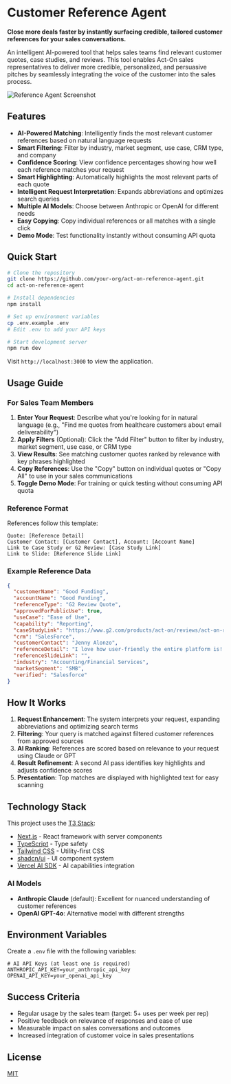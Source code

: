 # Customer Reference Agent

**Close more deals faster by instantly surfacing credible, tailored customer references for your sales conversations.**

An intelligent AI-powered tool that helps sales teams find relevant customer quotes, case studies, and reviews. This tool enables Act-On sales representatives to deliver more credible, personalized, and persuasive pitches by seamlessly integrating the voice of the customer into the sales process.

![Reference Agent Screenshot](public/demo.gif)

## Features

- **AI-Powered Matching**: Intelligently finds the most relevant customer references based on natural language requests
- **Smart Filtering**: Filter by industry, market segment, use case, CRM type, and company
- **Confidence Scoring**: View confidence percentages showing how well each reference matches your request
- **Smart Highlighting**: Automatically highlights the most relevant parts of each quote
- **Intelligent Request Interpretation**: Expands abbreviations and optimizes search queries
- **Multiple AI Models**: Choose between Anthropic or OpenAI for different needs
- **Easy Copying**: Copy individual references or all matches with a single click
- **Demo Mode**: Test functionality instantly without consuming API quota

## Quick Start

```bash
# Clone the repository
git clone https://github.com/your-org/act-on-reference-agent.git
cd act-on-reference-agent

# Install dependencies
npm install

# Set up environment variables
cp .env.example .env
# Edit .env to add your API keys

# Start development server
npm run dev
```

Visit `http://localhost:3000` to view the application.

## Usage Guide

### For Sales Team Members

1. **Enter Your Request**: Describe what you're looking for in natural language (e.g., "Find me quotes from healthcare customers about email deliverability")
2. **Apply Filters** (Optional): Click the "Add Filter" button to filter by industry, market segment, use case, or CRM type
3. **View Results**: See matching customer quotes ranked by relevance with key phrases highlighted
4. **Copy References**: Use the "Copy" button on individual quotes or "Copy All" to use in your sales communications
5. **Toggle Demo Mode**: For training or quick testing without consuming API quota

### Reference Format

References follow this template:
```
Quote: [Reference Detail]
Customer Contact: [Customer Contact], Account: [Account Name]
Link to Case Study or G2 Review: [Case Study Link]
Link to Slide: [Reference Slide Link]
```

### Example Reference Data

```json
{
  "customerName": "Good Funding",
  "accountName": "Good Funding",
  "referenceType": "G2 Review Quote",
  "approvedForPublicUse": true,
  "useCase": "Ease of Use",
  "capability": "Reporting",
  "caseStudyLink": "https://www.g2.com/products/act-on/reviews/act-on-review-7413273",
  "crm": "SalesForce",
  "customerContact": "Jenny Alonzo",
  "referenceDetail": "I love how user-friendly the entire platform is! It syncs beautifully with our Salesforce instance, provides all the reporting I need to track downstream KPIs, and whenever I have trouble or need some technical assistance, the Act-On team works with me until we have a resolution. In my 18-year career, I have used many different email platforms that do a lot of \"fancy\" things, but for my business marketing needs, this tool does everything I need it to do without being overly complicated. I recommend it to industry peers all the time.",
  "referenceSlideLink": "",
  "industry": "Accounting/Financial Services",
  "marketSegment": "SMB",
  "verified": "Salesforce"
}
```

## How It Works

1. **Request Enhancement**: The system interprets your request, expanding abbreviations and optimizing search terms
2. **Filtering**: Your query is matched against filtered customer references from approved sources
3. **AI Ranking**: References are scored based on relevance to your request using Claude or GPT
4. **Result Refinement**: A second AI pass identifies key highlights and adjusts confidence scores
5. **Presentation**: Top matches are displayed with highlighted text for easy scanning

## Technology Stack

This project uses the [T3 Stack](https://create.t3.gg/):

- [Next.js](https://nextjs.org) - React framework with server components
- [TypeScript](https://typescriptlang.org) - Type safety
- [Tailwind CSS](https://tailwindcss.com) - Utility-first CSS
- [shadcn/ui](https://ui.shadcn.com/) - UI component system
- [Vercel AI SDK](https://sdk.vercel.ai/) - AI capabilities integration

### AI Models
- **Anthropic Claude** (default): Excellent for nuanced understanding of customer references
- **OpenAI GPT-4o**: Alternative model with different strengths

## Environment Variables

Create a `.env` file with the following variables:

```
# AI API Keys (at least one is required)
ANTHROPIC_API_KEY=your_anthropic_api_key
OPENAI_API_KEY=your_openai_api_key
```

## Success Criteria

- Regular usage by the sales team (target: 5+ uses per week per rep)
- Positive feedback on relevance of responses and ease of use
- Measurable impact on sales conversations and outcomes
- Increased integration of customer voice in sales presentations

## License

[MIT](LICENSE)